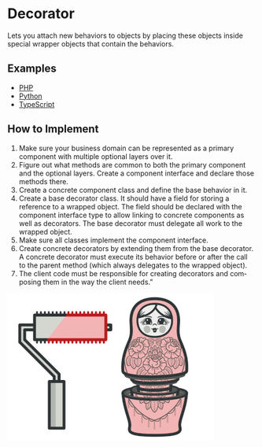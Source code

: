 # Decorator

Lets you attach new behaviors to objects by placing these objects inside special wrapper objects that contain the behaviors.

## Examples

* [PHP](php)
* [Python](python)
* [TypeScript](typescript)

## How to Implement

1. Make sure your business domain can be rep­re­sent­ed as a pri­ma­ry component with mul­ti­ple option­al lay­ers over it.
2. Fig­ure out what meth­ods are com­mon to both the pri­ma­ry component and the option­al lay­ers. Cre­ate a component inter­face and declare those meth­ods there.
3. Cre­ate a con­crete component class and define the base behavior in it.
4. Cre­ate a base dec­o­ra­tor class. It should have a field for stor­ing a reference to a wrapped object. The field should be declared with the component inter­face type to allow link­ing to con­crete components as well as dec­o­ra­tors. The base dec­o­ra­tor must del­e­gate all work to the wrapped object.
5. Make sure all class­es implement the component interface.
6. Cre­ate con­crete dec­o­ra­tors by extend­ing them from the base dec­o­ra­tor. A con­crete dec­o­ra­tor must exe­cute its behavior before or after the call to the par­ent method (which always del­e­gates to the wrapped object).
7. The client code must be responsible for cre­at­ing dec­o­ra­tors and com­pos­ing them in the way the client needs.”

![Decorator](/images/decorator.png)
